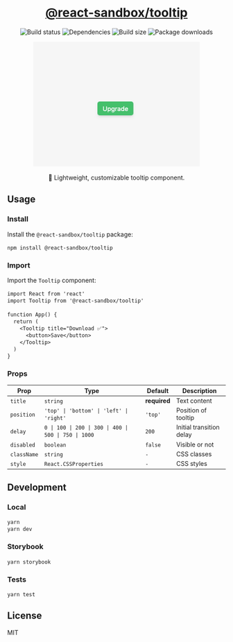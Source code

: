 <h1 align="center">
  <a href="https://www.npmjs.com/package/@react-sandbox/tooltip">@react-sandbox/tooltip</a>
</h1>

<p align="center">
  <img src="https://img.shields.io/github/actions/workflow/status/react-sandbox/tooltip/node.js.yml" alt="Build status" />
  <img src="https://img.shields.io/badge/dependencies-0-brightgreen" alt="Dependencies" />
  <img src="https://img.shields.io/bundlephobia/minzip/@react-sandbox/tooltip?color=%234ba0f6" alt="Build size" />
  <img src="https://img.shields.io/npm/dt/@react-sandbox/tooltip?color=%234ba0f6" alt="Package downloads" />
</p>

<p align="center">
  <img src="example.gif" alt="Example" />
</p>

<p align="center">💬 Lightweight, customizable tooltip component.</p>

## Usage

### Install

Install the `@react-sandbox/tooltip` package:

```
npm install @react-sandbox/tooltip
```

### Import

Import the `Tooltip` component:

```tsx
import React from 'react'
import Tooltip from '@react-sandbox/tooltip'

function App() {
  return (
    <Tooltip title="Download ✅">
      <button>Save</button>
    </Tooltip>
  )
}
```

### Props

| Prop        | Type                                                  | Default      | Description              |
| ----------- | ----------------------------------------------------- | ------------ | ------------------------ |
| `title`     | `string`                                              | **required** | Text content             |
| `position`  | `'top' \| 'bottom' \| 'left' \| 'right'`              | `'top'`      | Position of tooltip      |
| `delay`     | `0 \| 100 \| 200 \| 300 \| 400 \| 500 \| 750 \| 1000` | `200`        | Initial transition delay |
| `disabled`  | `boolean`                                             | `false`      | Visible or not           |
| `className` | `string`                                              | `-`          | CSS classes              |
| `style`     | `React.CSSProperties`                                 | `-`          | CSS styles               |

## Development

### Local

```
yarn
yarn dev
```

### Storybook

```
yarn storybook
```

### Tests

```
yarn test
```

## License

MIT
